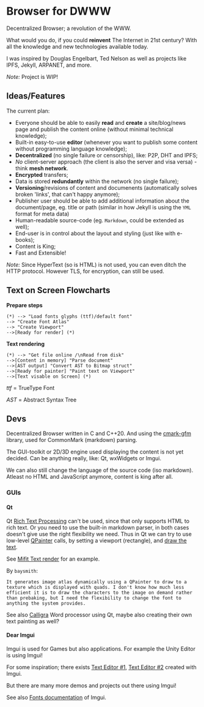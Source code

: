 # Browser for DWWW

Decentralized Browser; a revolution of the WWW.

What would you do, if you could **reinvent** The Internet in 21st century? With all the knowledge and new technologies available today.

I was inspired by Douglas Engelbart, Ted Nelson as well as projects like IPFS, Jekyll, ARPANET, and more.

*Note:* Project is WIP!

## Ideas/Features

The current plan:

* Everyone should be able to easily **read** and **create** a site/blog/news page and publish the content online (without minimal technical knowledge);
* Built-in easy-to-use **editor** (whenever you want to publish some content without programming language knowledge);
* **Decentralized** (no single failure or censorship), like: P2P, DHT and IPFS;
* *No* client-server approach (the client is also the server and visa versa) - think **mesh network**.
* **Encrypted** transfers;
* Data is stored **redundantly** within the network (no single failure);
* **Versioning**/revisions of content and documenents (automatically solves broken 'links', that can't happy anymore);
* Publisher user should be able to add additional information about the document/page, eg. title or path (similar in how Jekyll is using the `YML` format for meta data)
* Human-readable source-code (eg. `Markdown`, could be extended as well);
* End-user is in control about the layout and styling (just like with e-books);
* Content is King;
* Fast and Extensible!

*Note:* Since HyperText (so is HTML) is not used, you can even ditch the HTTP protocol. However TLS, for encryption, can still be used.

## Text on Screen Flowcharts

**Prepare steps**

```plantuml
(*) --> "Load fonts glyphs (ttf)/default font"
--> "Create Font Atlas"
--> "Create Viewport"
-->[Ready for render] (*)
```

**Text rendering**

```plantuml
(*) --> "Get file online /\nRead from disk"
-->[Content in memory] "Parse document"
-->[AST output] "Convert AST to Bitmap struct"
-->[Ready for painter] "Paint text on Viewport"
-->[Text visable on Screen] (*)
```

*ttf* = TrueType Font

*AST* = Abstract Syntax Tree

## Devs

Decentralized Browser written in C and C++20. And using the [cmark-gfm](https://github.com/github/cmark-gfm) library, used for CommonMark (markdown) parsing.

The GUI-toolkit or 2D/3D engine used displaying the content is not yet decided. Can be anything really, like: Qt, wxWidgets or Imgui.

We can also still change the language of the source code (iso markdown). Atleast no HTML and JavaScript anymore, content is king after all.

### GUIs

#### Qt

Qt [Rich Text Processing](https://doc.qt.io/qt-5/richtext.html) can't be used, since that only supports HTML to rich text. Or you need to use the built-in markdown parser, in both cases doesn't give use the right flexibility we need. Thus in Qt we can try to use low-level [QPainter](https://github.com/yinyunqiao/qtbase/blob/master/src/gui/painting/qpainter.cpp) calls, by setting a viewport (rectangle), and [draw the text](https://github.com/radekp/qt/blob/master/src/gui/text/qtextlayout.cpp#L1114).

See [Mifit Text render](https://github.com/mifit/mifit/blob/master/libs/opengl/Text.cpp) for an example. 

By `baysmith`: 

    It generates image atlas dynamically using a QPainter to draw to a texture which is displayed with quads. I don't know how much less efficient it is to draw the characters to the image on demand rather than prebaking, but I need the flexibility to change the font to anything the system provides.

See also [Calligra](https://github.com/KDE/calligra) Word processor using Qt, maybe also creating their own text painting as well?

#### Dear Imgui

Imgui is used for Games but also applications. For example the Unity Editor is using Imgui!

For some inspiration; there exists [Text Editor #1](https://github.com/BalazsJako/ImGuiColorTextEdit), [Text Editor #2](https://github.com/Rezonality/zep) created with Imgui.

But there are many more demos and projects out there using Imgui!

See also [Fonts documentation](https://github.com/ocornut/imgui/blob/master/docs/FONTS.md) of Imgui.